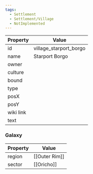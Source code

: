 ```yaml
---
tags:
  - Settlement
  - Settlement/Village
  - NotImplemented
---
```


| Property  | Value                  |
| --------- | ---------------------- |
| id        | village_starport_borgo |
| name      | Starport Borgo         |
| owner     |                        |
| culture   |                        |
| bound     |                        |
| type      |                        |
| posX      |                        |
| posY      |                        |
| wiki link |                        |
| text      |                        |

### Galaxy
| Property | Value         |
| -------- | ------------- |
| region   | [[Outer Rim]] |
| sector   | [[Oricho]]    |
